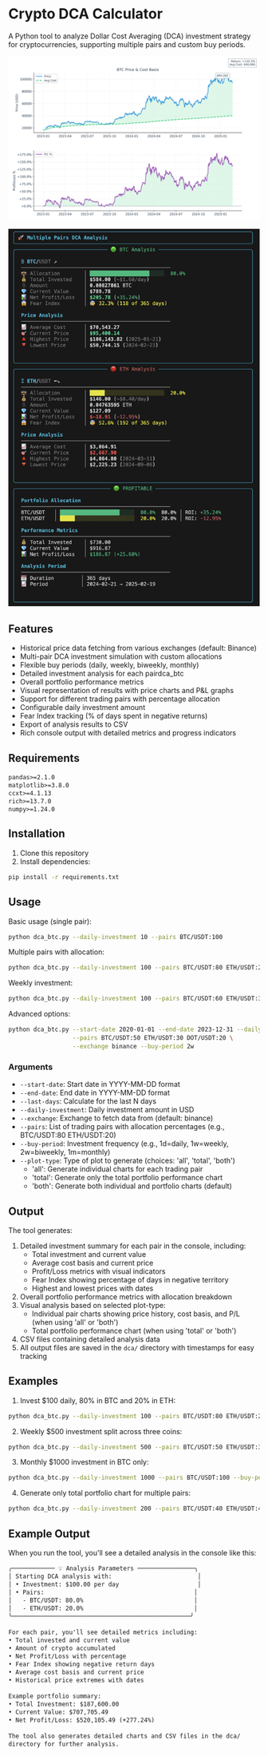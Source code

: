 # Crypto DCA Calculator

A Python tool to analyze Dollar Cost Averaging (DCA) investment strategy for cryptocurrencies, supporting multiple pairs and custom buy periods.

![DCA Analysis Example](./media/dca_btc.png)

![CLI Example](./media/cli_log.png)

## Features

- Historical price data fetching from various exchanges (default: Binance)
- Multi-pair DCA investment simulation with custom allocations
- Flexible buy periods (daily, weekly, biweekly, monthly)
- Detailed investment analysis for each pairdca_btc
- Overall portfolio performance metrics
- Visual representation of results with price charts and P&L graphs
- Support for different trading pairs with percentage allocation
- Configurable daily investment amount
- Fear Index tracking (% of days spent in negative returns)
- Export of analysis results to CSV
- Rich console output with detailed metrics and progress indicators

## Requirements

```
pandas>=2.1.0
matplotlib>=3.8.0
ccxt>=4.1.13
rich>=13.7.0
numpy>=1.24.0
```

## Installation

1. Clone this repository
2. Install dependencies:
```bash
pip install -r requirements.txt
```

## Usage

Basic usage (single pair):
```bash
python dca_btc.py --daily-investment 10 --pairs BTC/USDT:100
```

Multiple pairs with allocation:
```bash
python dca_btc.py --daily-investment 100 --pairs BTC/USDT:80 ETH/USDT:20
```

Weekly investment:
```bash
python dca_btc.py --daily-investment 100 --pairs BTC/USDT:60 ETH/USDT:30 SOL/USDT:10 --buy-period 1w
```

Advanced options:
```bash
python dca_btc.py --start-date 2020-01-01 --end-date 2023-12-31 --daily-investment 100 \
                  --pairs BTC/USDT:50 ETH/USDT:30 DOT/USDT:20 \
                  --exchange binance --buy-period 2w
```

### Arguments

- `--start-date`: Start date in YYYY-MM-DD format
- `--end-date`: End date in YYYY-MM-DD format
- `--last-days`: Calculate for the last N days
- `--daily-investment`: Daily investment amount in USD
- `--exchange`: Exchange to fetch data from (default: binance)
- `--pairs`: List of trading pairs with allocation percentages (e.g., BTC/USDT:80 ETH/USDT:20)
- `--buy-period`: Investment frequency (e.g., 1d=daily, 1w=weekly, 2w=biweekly, 1m=monthly)
- `--plot-type`: Type of plot to generate (choices: 'all', 'total', 'both')
  - 'all': Generate individual charts for each trading pair
  - 'total': Generate only the total portfolio performance chart
  - 'both': Generate both individual and portfolio charts (default)

## Output

The tool generates:
1. Detailed investment summary for each pair in the console, including:
   - Total investment and current value
   - Average cost basis and current price
   - Profit/Loss metrics with visual indicators
   - Fear Index showing percentage of days in negative territory
   - Highest and lowest prices with dates
2. Overall portfolio performance metrics with allocation breakdown
3. Visual analysis based on selected plot-type:
   - Individual pair charts showing price history, cost basis, and P/L (when using 'all' or 'both')
   - Total portfolio performance chart (when using 'total' or 'both')
4. CSV files containing detailed analysis data
5. All output files are saved in the `dca/` directory with timestamps for easy tracking

## Examples

1. Invest $100 daily, 80% in BTC and 20% in ETH:
```bash
python dca_btc.py --daily-investment 100 --pairs BTC/USDT:80 ETH/USDT:20
```

2. Weekly $500 investment split across three coins:
```bash
python dca_btc.py --daily-investment 500 --pairs BTC/USDT:50 ETH/USDT:30 SOL/USDT:20 --buy-period 1w
```

3. Monthly $1000 investment in BTC only:
```bash
python dca_btc.py --daily-investment 1000 --pairs BTC/USDT:100 --buy-period 1m
```

4. Generate only total portfolio chart for multiple pairs:
```bash
python dca_btc.py --daily-investment 200 --pairs BTC/USDT:40 ETH/USDT:40 SOL/USDT:20 --plot-type total
```

## Example Output

When you run the tool, you'll see a detailed analysis in the console like this:

```
╭──────────── 💡 Analysis Parameters ────────────────╮
│ Starting DCA analysis with:                        │
│ • Investment: $100.00 per day                      │
│ • Pairs:                                          │
│   - BTC/USDT: 80.0%                               │
│   - ETH/USDT: 20.0%                               │
╰──────────────────────────────────────────────────╯

For each pair, you'll see detailed metrics including:
• Total invested and current value
• Amount of crypto accumulated
• Net Profit/Loss with percentage
• Fear Index showing negative return days
• Average cost basis and current price
• Historical price extremes with dates

Example portfolio summary:
• Total Investment: $187,600.00
• Current Value: $707,705.49
• Net Profit/Loss: $520,105.49 (+277.24%)

The tool also generates detailed charts and CSV files in the dca/ directory for further analysis.
```
